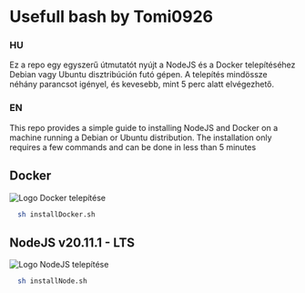 
# Usefull bash by Tomi0926
### HU
Ez a repo egy egyszerű útmutatót nyújt a NodeJS és a Docker telepítéséhez Debian vagy Ubuntu disztribúción futó gépen. A telepítés mindössze néhány parancsot igényel, és kevesebb, mint 5 perc alatt elvégezhető.

### EN
This repo provides a simple guide to installing NodeJS and Docker on a machine running a Debian or Ubuntu distribution. The installation only requires a few commands and can be done in less than 5 minutes
## Docker

![Logo](https://www.docker.com/wp-content/uploads/2023/08/logo-guide-logos-1.svg)
Docker telepítése

```bash
  sh installDocker.sh
```
    
## NodeJS v20.11.1 - LTS

![Logo](https://upload.wikimedia.org/wikipedia/commons/thumb/d/d9/Node.js_logo.svg/2560px-Node.js_logo.svg.png)
NodeJS telepítése

```bash
  sh installNode.sh
```
    